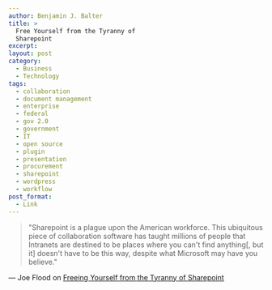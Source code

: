 ```yaml
---
author: Benjamin J. Balter
title: >
  Free Yourself from the Tyranny of
  Sharepoint
excerpt:
layout: post
category:
  - Business
  - Technology
tags:
  - collaboration
  - document management
  - enterprise
  - federal
  - gov 2.0
  - government
  - IT
  - open source
  - plugin
  - presentation
  - procurement
  - sharepoint
  - wordpress
  - workflow
post_format:
  - Link
---
```

> "Sharepoint is a plague upon the American workforce. This ubiquitous piece of collaboration software has taught millions of people that Intranets are destined to be places where you can't find anything[, but it] doesn't have to be this way, despite what Microsoft may have you believe."

 — Joe Flood on [Freeing Yourself from the Tyranny of Sharepoint][1]

 [1]: http://joeflood.com/2012/05/10/free-yourself-from-the-tyranny-of-sharepoint/